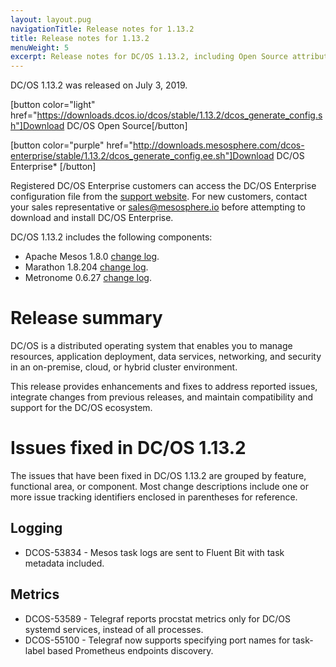 ```yaml
---
layout: layout.pug
navigationTitle: Release notes for 1.13.2
title: Release notes for 1.13.2
menuWeight: 5
excerpt: Release notes for DC/OS 1.13.2, including Open Source attribution, and version policy.
---
```

DC/OS 1.13.2 was released on July 3, 2019.

[button color="light" href="https://downloads.dcos.io/dcos/stable/1.13.2/dcos_generate_config.sh"]Download DC/OS Open Source[/button]

[button color="purple" href="http://downloads.mesosphere.com/dcos-enterprise/stable/1.13.2/dcos_generate_config.ee.sh"]Download DC/OS Enterprise* [/button]

Registered DC/OS Enterprise customers can access the DC/OS Enterprise configuration file from the <a href="https://support.mesosphere.com/s/downloads">support website</a>. For new customers, contact your sales representative or <a href="mailto:sales@mesosphere.io">sales@mesosphere.io</a> before attempting to download and install DC/OS Enterprise.

DC/OS 1.13.2 includes the following components:
- Apache Mesos 1.8.0 [change log](https://github.com/apache/mesos/blob/f5770dcf322bd8a88e6c88041364a4089d92be90/CHANGELOG).
- Marathon 1.8.204 [change log](https://github.com/mesosphere/marathon/blob/5209e3183846579e095c76069464062b673e9854/changelog.md).
- Metronome 0.6.27 [change log](https://github.com/dcos/metronome/blob/b8a73dd/changelog.md).

# Release summary
DC/OS is a distributed operating system that enables you to manage resources, application deployment, data services, networking, and security in an on-premise, cloud, or hybrid cluster environment.

This release provides enhancements and fixes to address reported issues, integrate changes from previous releases, and maintain compatibility and support for the DC/OS ecosystem. 

# Issues fixed in DC/OS 1.13.2
The issues that have been fixed in DC/OS 1.13.2 are grouped by feature, functional area, or component. Most change descriptions include one or more issue tracking identifiers enclosed in parentheses for reference.

## Logging
- DCOS-53834 - Mesos task logs are sent to Fluent Bit with task metadata included. 


## Metrics
- DCOS-53589 - Telegraf reports procstat metrics only for DC/OS systemd services, instead of all processes.
- DCOS-55100 - Telegraf now supports specifying port names for task-label based Prometheus endpoints discovery.

